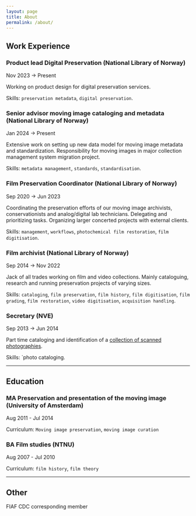 ```yaml
---
layout: page
title: About
permalink: /about/
---
```


## **Work Experience**
### **Product lead Digital Preservation (National Library of Norway)** 

Nov 2023 -> Present

Working on product design for digital preservation services.

Skills: `preservation metadata`, `digital preservation`.


### **Senior advisor moving image cataloging and metadata (National Library of Norway)** 

Jan 2024 -> Present

Extensive work on setting up new data model for moving image metadata and standardization. Responsibility for moving images in major collection management system migration project. 

Skills: `metadata management`, `standards`, `standardisation`.


### **Film Preservation Coordinator (National Library of Norway)** 

Sep 2020 -> Jun 2023

Coordinating the preservation efforts of our moving image archivists, conservationists and analog/digital lab technicians. Delegating and prioritizing tasks. Organizing larger concerted projects with external clients.

Skills: `management`, `workflows`, `photochemical film restoration`, `film digitisation`.


### **Film archivist (National Library of Norway)** 

Sep 2014 -> Nov 2022

Jack of all trades working on film and video collections. Mainly cataloguing, research and running preservation projects of varying sizes.

Skills: `cataloging`, `film preservation`, `film history`, `film digitisation`, `film grading`, `film restoration`, `video digitisation`, `acquisition handling`.


### **Secretary (NVE)** 

Sep 2013 -> Jun 2014

Part time cataloging and identification of a [collection of scanned photographies](https://digitaltmuseum.no/search/?aq=owner%3A%22NVE%22&q=NVE.UNV).

Skills: `photo cataloging.

---

## **Education**
###  MA Preservation and presentation of the moving image (University of Amsterdam)

Aug 2011 - Jul 2014 

Curriculum: `Moving image preservation`, `moving image curation`

### BA Film studies (NTNU)

Aug 2007 - Jul 2010  

Curriculum: `film history`, `film theory`

---

## **Other** 

FIAF CDC corresponding member


